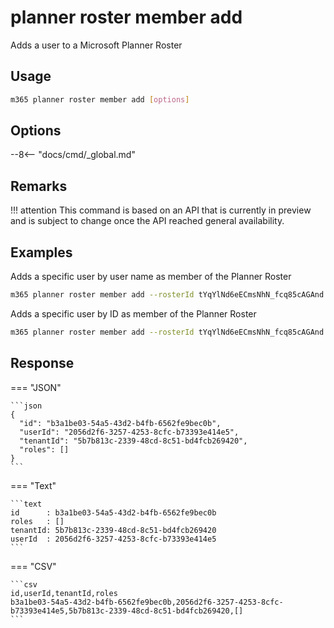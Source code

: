 # planner roster member add

Adds a user to a Microsoft Planner Roster

## Usage

```sh
m365 planner roster member add [options]
```

## Options

--8<-- "docs/cmd/_global.md"

## Remarks

!!! attention
    This command is based on an API that is currently in preview and is subject to change once the API reached general availability.

## Examples

Adds a specific user by user name as member of the Planner Roster

```sh
m365 planner roster member add --rosterId tYqYlNd6eECmsNhN_fcq85cAGAnd --userName john.doe@contoso.com
```

Adds a specific user by ID as member of the Planner Roster

```sh
m365 planner roster member add --rosterId tYqYlNd6eECmsNhN_fcq85cAGAnd --userId d049a857-f1c3-4fb3-a629-d8cfb3bd7275
```

## Response

=== "JSON"

    ```json
    {
      "id": "b3a1be03-54a5-43d2-b4fb-6562fe9bec0b",
      "userId": "2056d2f6-3257-4253-8cfc-b73393e414e5",
      "tenantId": "5b7b813c-2339-48cd-8c51-bd4fcb269420",
      "roles": []
    }
    ```

=== "Text"

    ```text
    id      : b3a1be03-54a5-43d2-b4fb-6562fe9bec0b
    roles   : []
    tenantId: 5b7b813c-2339-48cd-8c51-bd4fcb269420
    userId  : 2056d2f6-3257-4253-8cfc-b73393e414e5
    ```

=== "CSV"

    ```csv
    id,userId,tenantId,roles
    b3a1be03-54a5-43d2-b4fb-6562fe9bec0b,2056d2f6-3257-4253-8cfc-b73393e414e5,5b7b813c-2339-48cd-8c51-bd4fcb269420,[]
    ```
    